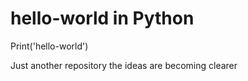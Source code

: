# hello-world in Python
Print('hello-world')

Just another repository
the ideas are becoming clearer
